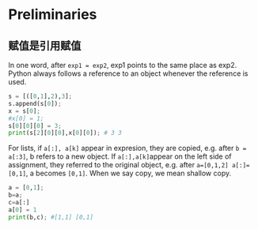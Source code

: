 # Preliminaries


## 赋值是引用赋值
In one word, after `exp1 = exp2`, exp1 points to the same place as exp2. Python always follows a reference to an object whenever the reference is used.
```python
s = [([0,1],2),3];
s.append(s[0]);
x = s[0];
#x[0] = 1;
s[0][0][0] = 3;
print(s[2][0][0],x[0][0]); # 3 3
```

For lists, if `a[:], a[k]` appear in expresion, they are copied, e.g. after `b = a[:3]`, b refers to a new object. If `a[:],a[k]`appear on the left side of assignment, they referred to the original object, e.g. after `a=[0,1,2] a[:]=[0,1]`, a becomes `[0,1]`. 
When we say copy, we mean shallow copy.

```python
a = [0,1];
b=a;
c=a[:]
a[0] = 1
print(b,c); #[1,1] [0,1]
```


